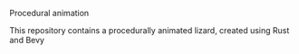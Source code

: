 Procedural animation

This repository contains a procedurally animated lizard, created using Rust and Bevy 
